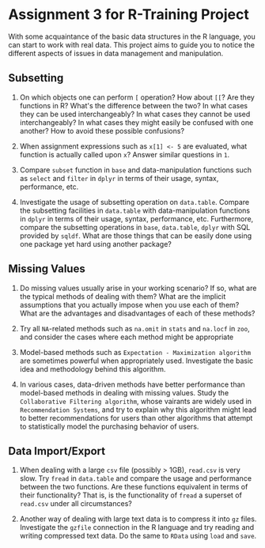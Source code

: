 # Assignment 3 for R-Training Project

With some acquaintance of the basic data structures in the R language, you can start to work with real data. This project aims to guide you to notice the different aspects of issues in data management and manipulation.

## Subsetting

1. On which objects one can perform `[` operation? How about `[[`? Are they functions in R? What's the difference between the two? In what cases they can be used interchangeably? In what cases they cannot be used interchangeably? In what cases they might easily be confused with one another? How to avoid these possible confusions?

2. When assignment expressions such as `x[1] <- 5` are evaluated, what function is actually called upon `x`? Answer similar questions in `1`.

3. Compare `subset` function in `base` and data-manipulation functions such as `select` and `filter` in `dplyr` in terms of their usage, syntax, performance, etc. 

4. Investigate the usage of subsetting operation on `data.table`. Compare the subsetting facilities in `data.table` with data-manipulation functions in `dplyr` in terms of their usage, syntax, performance, etc. Furthermore, compare the subsetting operations in `base`, `data.table`, `dplyr` with SQL provided by `sqldf`. What are those things that can be easily done using one package yet hard using another package?

## Missing Values

1. Do missing values usually arise in your working scenario? If so, what are the typical methods of dealing with them? What are the implicit assumptions that you actually impose when you use each of them? What are the advantages and disadvantages of each of these methods? 

2. Try all `NA`-related methods such as `na.omit` in `stats` and `na.locf` in `zoo`, and consider the cases where each method might be appropriate
 
3. Model-based methods such as `Expectation - Maximization algorithm` are sometimes powerful when appropriately used. Investigate the basic idea and methodology behind this algorithm.

4. In various cases, data-driven methods have better performance than model-based methods in dealing with missing values. Study the `Collaborative Filtering algorithm`, whose vairants are widely used in `Recommendation Systems`, and try to explain why this algorithm might lead to better recommendations for users than other algorithms that attempt to statistically model the purchasing behavior of users. 

## Data Import/Export

1. When dealing with a large `csv` file (possibly > 1GB), `read.csv` is very slow. Try `fread` in `data.table` and compare the usage and performance between the two functions. Are these functions equivalent in terms of their functionality? That is, is the functionality of `fread` a superset of `read.csv` under all circumstances? 

2. Another way of dealing with large text data is to compress it into `gz` files. Investigate the `gzfile` connection in the R language and try reading and writing compressed text data. Do the same to `RData` using `load` and `save`.

